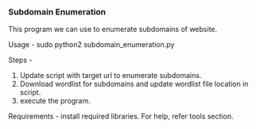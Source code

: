 ### Subdomain Enumeration

This program we can use to enumerate subdomains of website.

Usage -  sudo python2 subdomain_enumeration.py 

Steps -
1. Update script with target url to enumerate subdomains.
2. Download wordlist for subdomains and update wordlist file location in script.
3. execute the program.

Requirements - install required libraries. For help, refer tools section.

